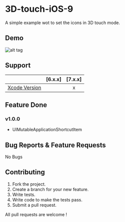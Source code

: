 # 3D-touch-iOS-9

A simple example wot to set the icons in 3D touch mode.

## Demo

![alt tag](https://github.com/mihailsalari/3D-touch-iOS-9/blob/master/screen.png)

## Support

|                       |  [6.x.x]  |  [7.x.x]  | 
| --------------------- |:---------:|:---------:|
| [Xcode Version ][1]   |           |     x     |


[1]: http://developer.apple.com/xcode/


## Feature Done 


### v1.0.0

* UIMutableApplicationShortcutItem


## Bug Reports & Feature Requests

No Bugs

## Contributing

1. Fork the project.
2. Create a branch for your new feature.
3. Write tests.
4. Write code to make the tests pass.
5. Submit a pull request.

All pull requests are welcome !
